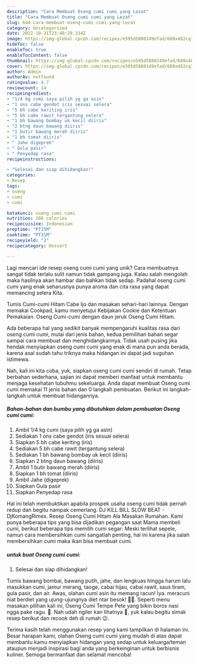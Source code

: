 ```yaml
---
description: "Cara Membuat Oseng cumi cumi yang Lezat"
title: "Cara Membuat Oseng cumi cumi yang Lezat"
slug: 644-cara-membuat-oseng-cumi-cumi-yang-lezat
category: Uncategorized
date: 2022-10-31T23:40:29.334Z
image: https://img-global.cpcdn.com/recipes/e595d5880149efad/680x482cq70/oseng-cumi-cumi-foto-resep-utama.jpg
hideToc: false
enableToc: true
enableTocContent: false
thumbnail: https://img-global.cpcdn.com/recipes/e595d5880149efad/680x482cq70/oseng-cumi-cumi-foto-resep-utama.jpg
cover: https://img-global.cpcdn.com/recipes/e595d5880149efad/680x482cq70/oseng-cumi-cumi-foto-resep-utama.jpg
author: Admin
authorAv: notfound
ratingvalue: 4.7
reviewcount: 14
recipeingredient:
- "1/4 kg cumi saya pilih yg ga asin"
- "1 ons cabe gendot iris sesuai selera"
- "5 bh cabe keriting iris"
- "5 bh cabe rawit tergantung selera"
- "1 bh bawang bombay uk kecil diiris"
- "2 btng daun bawang diiris"
- "1 butir bawang merah diiris"
- "1 bh tomat diiris"
- " Jahe digeprek"
- " Gula pasir"
- " Penyedap rasa"
recipeinstructions:

- "Selesai dan siap dihidangkan!"
categories:
- Resep
tags:
- oseng
- cumi
- cumi

katakunci: oseng cumi cumi 
nutrition: 266 calories
recipecuisine: Indonesian
preptime: "PT15M"
cooktime: "PT31M"
recipeyield: "2"
recipecategory: Dessert

---
```





Lagi mencari ide resep oseng cumi cumi yang unik? Cara membuatnya sangat tidak terlalu sulit namun tidak gampang juga. Kalau salah mengolah maka hasilnya akan hambar dan bahkan tidak sedap. Padahal oseng cumi cumi yang enak seharusnya punya aroma dan cita rasa yang dapat memancing selera Kita.





Tumis Cumi-cumi Hitam Cabe Ijo dan masakan sehari-hari lainnya. Dengan memakai Cookpad, kamu menyetujui Kebijakan Cookie dan Ketentuan Pemakaian. Oseng Cumi-cumi dengan daun jeruk Oseng Cumi Hitam.

Ada beberapa hal yang sedikit banyak mempengaruhi kualitas rasa dari oseng cumi cumi, mulai dari jenis bahan, kedua pemilihan bahan segar sampai cara membuat dan menghidangkannya. Tidak usah pusing jika hendak menyiapkan oseng cumi cumi yang enak di mana pun anda berada, karena asal sudah tahu triknya maka hidangan ini dapat jadi suguhan istimewa.






Nah, kali ini kita coba, yuk, siapkan oseng cumi cumi sendiri di rumah. Tetap berbahan sederhana, sajian ini dapat memberi manfaat untuk membantu menjaga kesehatan tubuhmu sekeluarga. Anda dapat membuat Oseng cumi cumi memakai 11 jenis bahan dan 0 langkah pembuatan. Berikut ini langkah-langkah untuk membuat hidangannya.

<!--inarticleads1-->

##### Bahan-bahan dan bumbu yang dibutuhkan dalam pembuatan Oseng cumi cumi:

1. Ambil 1/4 kg cumi (saya pilih yg ga asin)
1. Sediakan 1 ons cabe gendot (iris sesuai selera)
1. Siapkan 5 bh cabe keriting (iris)
1. Sediakan 5 bh cabe rawit (tergantung selera)
1. Sediakan 1 bh bawang bombay uk kecil (diiris)
1. Siapkan 2 btng daun bawang (diiris)
1. Ambil 1 butir bawang merah (diiris)
1. Siapkan 1 bh tomat (diiris)
1. Ambil  Jahe (digeprek)
1. Siapkan  Gula pasir
1. Siapkan  Penyedap rasa


Hal ini telah membuktikan apabila prospek usaha oseng cumi tidak pernah redup dan begitu nampak cemerlang. DJ KILL BILL SLOW BEAT - DjKomangRimex. Resep Oseng Cumi Hitam Ala Masakan Rumahan. Kami punya beberapa tips yang bisa dijadikan pegangan saat Mama membeli cumi, berikut beberapa tips memilih cumi segar: Meski terlihat sepele, namun cara membersihkan cumi sangatlah penting, hal ini karena jika salah membersihkan cumi maka ikan bisa membuat cumi. 

<!--inarticleads2-->

#####  untuk buat Oseng cumi cumi:


1. Selesai dan siap dihidangkan!

Tumis bawang bombai, bawang putih, jahe, dan lengkuas hingga harum lalu masukkan cumi, jamur merang, taoge, cabai hijau, cabai rawit, saus tiram, gula pasir, dan air. Awas, olahan cumi asin itu memang racun! Iya. meracuni niat berdiet yang ujung-ujungnya diet ntar besok! 🤣🤣. Seperti menu masakan pilihan kali ini, Oseng Cumi Tempe Pete yang bikin boros nasi ngga pake ragu. 🤪. Nah udah ngiler kan lihatnya 🤭, yuk kalau begitu simak resep berikut dan recook deh di rumah 😉. 

Terima kasih telah menggunakan resep yang kami tampilkan di halaman ini. Besar harapan kami, olahan Oseng cumi cumi yang mudah di atas dapat membantu kamu menyiapkan hidangan yang sedap untuk keluarga/teman ataupun menjadi inspirasi bagi anda yang berkeinginan untuk berbisnis kuliner. Semoga bermanfaat dan selamat mencoba!
